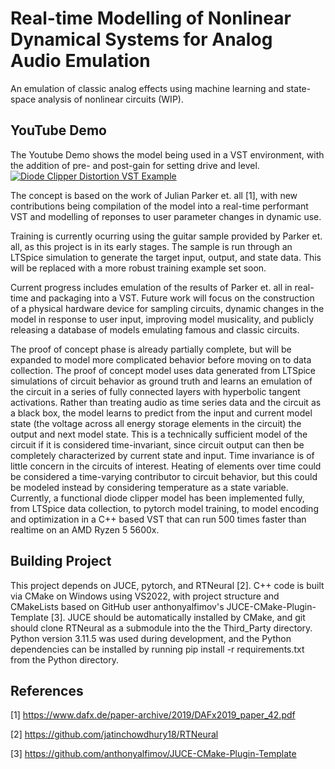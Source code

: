 # Real-time Modelling of Nonlinear Dynamical Systems for Analog Audio Emulation

An emulation of classic analog effects using machine learning and state-space analysis of nonlinear circuits (WIP).

## YouTube Demo
The Youtube Demo shows the model being used in a VST environment, with the addition of pre- and post-gain for setting drive and level.
[![Diode Clipper Distortion VST Example](Documentation/GitHub/youtube_thumbnail.png)](https://www.youtube.com/watch?v=AVldGj0ZkN4 "Diode Clipper Example")

The concept is based on the work of Julian Parker et. all [1], with new contributions being compilation of the model into a real-time performant VST and modelling of reponses to user parameter changes in dynamic use.

Training is currently ocurring using the guitar sample provided by Parker et. all, as this project is in its early stages. The sample is run through an LTSpice simulation to generate the target input, output, and state data. This will be replaced with a more robust training example set soon.

Current progress includes emulation of the results of Parker et. all in real-time and packaging into a VST. Future work will focus on the construction of a physical hardware device for sampling circuits, dynamic changes in the model in response to user input, improving model musicality, and publicly releasing a database of models emulating famous and classic circuits.

The proof of concept phase is already partially complete, but will be expanded to model more complicated behavior before moving on to data collection. The proof of concept model uses data generated from LTSpice simulations of circuit behavior as ground truth and learns an emulation of the circuit in a series of fully connected layers with hyperbolic tangent activations. Rather than treating audio as time series data and the circuit as a black box, the model learns to predict from the input and current model state (the voltage across all energy storage elements in the circuit) the output and next model state. This is a technically sufficient model of the circuit if it is considered time-invariant, since circuit output can then be completely characterized by current state and input. Time invariance is of little concern in the circuits of interest. Heating of elements over time could be considered a time-varying contributor to circuit behavior, but this could be modeled instead by considering temperature as a state variable. Currently, a functional diode clipper model has been implemented fully, from LTSpice data collection, to pytorch model training, to model encoding and optimization in a C++ based VST that can run 500 times faster than realtime on an AMD Ryzen 5 5600x.


## Building Project

This project depends on JUCE, pytorch, and RTNeural [2]. C++ code is built via CMake on Windows using VS2022, with project structure and CMakeLists based on GitHub user anthonyalfimov's JUCE-CMake-Plugin-Template [3]. JUCE should be automatically installed by CMake, and git should clone RTNeural as a submodule into the the Third_Party directory. Python version 3.11.5 was used during development, and the Python dependencies can be installed by running pip install -r requirements.txt from the Python directory.

## References

[1] https://www.dafx.de/paper-archive/2019/DAFx2019_paper_42.pdf

[2] https://github.com/jatinchowdhury18/RTNeural

[3] https://github.com/anthonyalfimov/JUCE-CMake-Plugin-Template
